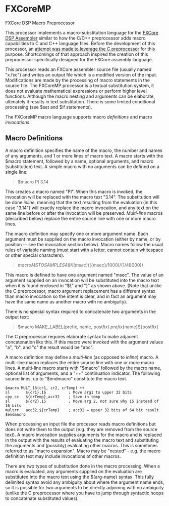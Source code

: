 # FXCoreMP
FXCore DSP Macro Preprocessor

This processor implements a macro-substitution language for the [FXCore DSP Assembler](https://www.experimentalnoize.com/product_FXCore.php) similar to
how the C/C++ preprocessor adds macro capabilities to C and C++ language files. Before the development
of this processor, an [attempt was made to leverage the C preprocessor](cpp.md) for this purpose. Shortcomings of that
approach inspired the creation of this preprocessor specifically designed for the FXCore assembly language.

This processor reads an FXCore assembler source file (usually named "x.fxc") and writes an output file which is
a modified version of the input. Modifications are made by the processing of macro statements in the source
file. The FXCoreMP processor is a textual substitution system, it does not evaluate mathematical expressions or
perform higher level functions. Although the macro nesting and arguments can be elaborate, ultimately it results
in text substitution. There is some limited conditional processing (see $set and $if statements).
 
The FXCoreMP macro language supports macro *definitions* and macro *invocations*.

## Macro Definitions
A macro definition specifies the name of the macro, the number and names of any arguments, and 1 or more lines of macro text.
A macro starts with the $macro statement, followed by a name, optional arguments, and macro (substitution) text. A simple
macro with no arguments can be defined on a single line:

>$macro PI 3.14

This creates a macro named "PI". When this macro is invoked, the invocation will be replaced with the macro text "3.14". The substitution will be done
*inline*, meaning that the text resulting from the evaluation (in this case "3.14") will exactly replace the macro
invocation, and any text on the same line before or after the invocation will be preserved. *Multi-line* macros (described
below) replace the entire source line with one or more macro lines.

The macro definition may specify one or more argument name. Each argument must be supplied on the macro 
invocation (either by name, or by position -- see the invocation section below). Macro names follow the usual rules
of variable naming (must start with a letter, cannot contain whitespace or other special characters).

>$macro MSTOSAMPLES48K(msec)	((${msec}/1000)/(1/48000))

This macro is defined to have one argument named "msec". The value of an argument supplied on an invocation will
be substituted into the macro text when it is found enclosed in "${" and "}" as shown above. (Note that unlike
the C preprocessor, macro argument replacement has a different syntax than macro invocation so the intent is
clear, and in fact an argument may have the same name as another macro with no ambiguity). 

There is no special syntax required to concatenate two arguments in the output text:

>$macro MAKE\_LABEL(prefix, name, postfix) 	${prefix}${name}${postfix}

The C preprocessor requires elaborate syntax to make adjacent concatenation like this. If this macro were
invoked with the argument values "a", "b", and "c" the result would be "abc".

A macro definition may define a *multi-line* (as opposed to *inline*) macro. A multi-line macro replaces the entire
source line with one or more macro lines. A multi-line macro starts with "$macro" followed by the macro name,
optional list of arguments, and a "++" continuation indicator. The following source lines, up to "$endmacro" 
constitute the macro text.

```
$macro MULT_16(cr1, cr2, crTemp) ++
sl       ${cr1},16          ; Move arg1 to upper 32 bits 
cpy_cc   ${crTemp},acc32    ; Save in temp 
sl       ${cr2},15          ; Move arg 2, not sure why 15 instead of 16 bits 
multrr   acc32,${crTemp}    ; acc32 = upper 32 bits of 64 bit result
$endmacro
```





When processing an input file
the processor reads macro definitions but does not write them to the output (e.g. they are removed from the source
text). A macro invocation supplies arguments for the macro and is replaced in the output with the results of
evaluating the macro text and substituting the arguments and (possibly) evaluating other macros. This is sometimes
referred to as "macro expansion". Macro may be "nested" - e.g. the macro definition text may include invocations
of other macros.

There are two types of substitution done in the macro processing. When a macro is evaluated, any arguments
supplied on the evaluation are substituted into the macro text using the ${arg-name} syntax. This fully
delimited syntax avoid any ambiguity about where the argument name ends, so it is possible for two
arguments to be directly adjoining with no ambiguity (unlike the C preprocessor where you have to jump through
syntactic hoops to concatenate substituted values). 
